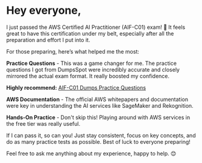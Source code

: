 # Hey everyone,

I just passed the AWS Certified AI Practitioner (AIF-C01) exam! 🎉 It feels great to have this certification under my belt, especially after all the preparation and effort I put into it.

For those preparing, here’s what helped me the most:

**Practice Questions** - This was a game changer for me. The practice questions I got from DumpsSpot were incredibly accurate and closely mirrored the actual exam format. It really boosted my confidence.

**Highly recommend:** [AIF-C01 Dumps Practice Questions](https://www.dumpsspot.com/amazon/aif-c01-dumps.html)

**AWS Documentation** - The official AWS whitepapers and documentation were key in understanding the AI services like SageMaker and Rekognition.

**Hands-On Practice** - Don't skip this! Playing around with AWS services in the free tier was really useful.

If I can pass it, so can you! Just stay consistent, focus on key concepts, and do as many practice tests as possible. Best of luck to everyone preparing!

Feel free to ask me anything about my experience, happy to help. 😊
